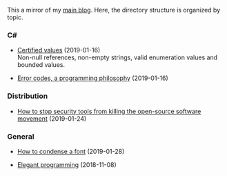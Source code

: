 ﻿This a mirror of my [main blog](https://chrisbertrandprogramer.wordpress.com/). Here, the directory structure is organized by topic.

### C#

- [Certified values](C%23/Certified%20values%20\(2019-01-16\).md) (2019-01-16)  
Non-null references, non-empty strings, valid enumeration values and bounded values.

- [Error codes, a programming philosophy](C%23/Error%20codes,%20a%20programming%20philosophy%20\(2019-01-16\).md) (2019-01-16)

### Distribution

- [How to stop security tools from killing the open-source software movement](Distribution/How%20to%20stop%20security%20tools%20from%20killing%20the%20open-source%20software%20movement%20\(2019-01-24\).md) (2019-01-24)

### General

- [How to condense a font](General/How%20to%20condense%20a%20font%20\(2019-01-28\).md) (2019-01-28)

- [Elegant programming](General/Elegant%20programming%20\(2018-11-08\).md) (2018-11-08)